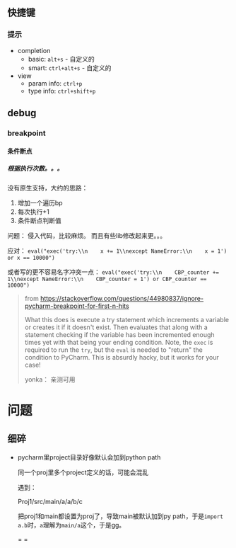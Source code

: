 ## 快捷键



### 提示



* completion
  * basic: `alt+s` - 自定义的
  * smart: `ctrl+alt+s` - 自定义的
* view
  * param info: `ctrl+p`
  * type info: `ctrl+shift+p`





## debug



### breakpoint



#### 条件断点



##### 根据执行次数。。。



没有原生支持，大约的思路：

1. 增加一个遍历bp
2. 每次执行+1
3. 条件断点判断值



问题： 侵入代码，比较麻烦。 而且有些lib修改起来更。。。



应对： `eval("exec('try:\\n    x += 1\\nexcept NameError:\\n    x = 1') or x == 10000")`

或者写的更不容易名字冲突一点： `eval("exec('try:\\n    CBP_counter += 1\\nexcept NameError:\\n    CBP_counter = 1') or CBP_counter == 10000")`

> from https://stackoverflow.com/questions/44980837/ignore-pycharm-breakpoint-for-first-n-hits
>
> What this does is execute a try statement which increments a variable or creates it if it doesn't exist. Then evaluates that along with a statement checking if the variable has been incremented enough times yet with that being your ending condition. Note, the `exec` is required to run the `try`, but the `eval` is needed to "return" the condition to PyCharm. This is absurdly hacky, but it works for your case!
>
> 
>
> yonka： 亲测可用



# 问题



## 细碎



* pycharm里project目录好像默认会加到python path

  同一个proj里多个project定义的话，可能会混乱

  遇到：

  Proj1/src/main/a/a/b/c

  把proj1和main都设置为proj了，导致main被默认加到py path，于是`import a.b`时，`a`理解为`main/a`这个，于是gg。

  = =



















